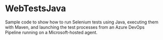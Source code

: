 # WebTestsJava

Sample code to show how to run Selenium tests using Java, executing them with Maven, and launching the test processes from an Azure DevOps Pipeline running on a Microsoft-hosted agent.
